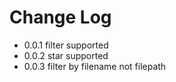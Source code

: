 # Change Log

- 0.0.1 filter supported
- 0.0.2 star supported
- 0.0.3 filter by filename not filepath
